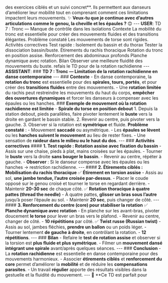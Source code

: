 des exercices ciblés et un suivi concret**. Ils permettent aux danseurs d’améliorer leur mobilité tout en comprenant comment ces limitations impactent leurs mouvements. ✨ **Veux-tu que je continue avec d’autres articulations comme le genou, la cheville et les épaules ?** 😊 --- **USER**: TD 7 : Tronc — Manque de contrôle dans les isolations Contexte La mobilité du tronc est essentielle pour créer des mouvements fluides et des transitions élégantes. Problème constaté Les mouvements de torse sont rigides. Activités correctives Test rapide : Isolement du bassin et du thorax Tester la dissociation bassin/buste. Étirements du rachis thoracique Rotation du tronc en position assise. Renforcement des abdominaux profonds Planche dynamique avec rotation. Bilan Observer une meilleure fluidité des mouvements du buste. refais le TD pour de la rotation rachidienne --- **ASSISTANT**: ### **TD 7 : Tronc — Limitation de la rotation rachidienne en danse contemporaine** --- ### **Contexte** - En danse contemporaine, la **rotation du tronc** est essentielle pour des **spirales, tours, portés**, et pour créer des **transitions fluides** entre des mouvements. - Une **rotation limitée** du rachis peut restreindre les mouvements du haut du corps, **empêcher des ouvertures dynamiques** et forcer les danseurs à compenser avec les épaules ou les hanches. ### **Exemple de mouvement où la rotation rachidienne est limitée** - **Spirale du torse en position debout** 1. Depuis la station debout, pieds parallèles, faire pivoter lentement le **buste** vers la droite en gardant le bassin stable. 2. Revenir au centre, puis pivoter vers la gauche. 3. Observer si la rotation est **symétrique** et fluide. **Problème constaté** : - Mouvement **saccadé** ou asymétrique. - Les **épaules se lèvent** ou les **hanches suivent le mouvement** au lieu de rester fixes. - Une sensation de **raideur dans le milieu ou le haut du dos**. --- ### **Activités correctives** #### **1. Test rapide : Rotation assise avec fixation du bassin** - Assis sur une chaise, pieds à plat, mains croisées sur les épaules. - Tourner le **buste** vers la droite **sans bouger le bassin**. - Revenir au centre, répéter à gauche. - **Observer** : Si le danseur compense avec les épaules ou les hanches → restriction rachidienne. --- #### **2. Étirements ciblés : Mobilisation du rachis thoracique** ✅ **Étirement en torsion assise** - Assis au sol, **une jambe tendue, l’autre croisée par-dessus**. - Placer le coude opposé sur le genou croisé et tourner le torse en regardant derrière. - Maintenir **20-30 sec** de chaque côté. ✅ **Rotation thoracique à quatre pattes (thread the needle)** - À quatre pattes, **glisser un bras sous l’autre** jusqu’à poser l’épaule au sol. - Maintenir **20 sec**, puis changer de côté. --- #### **3. Renforcement du centre (core) pour stabiliser la rotation** ✅ **Planche dynamique avec rotation** - En planche sur les avant-bras, pivoter doucement **le torse** pour lever un bras vers le plafond. - Revenir au centre, changer de côté. - **10 répétitions** par côté. ✅ **Twist russe (Russian twist)** - Assis au sol, jambes fléchies, **prendre un ballon** ou un poids léger. - Tourner lentement **de gauche à droite**, en contrôlant la rotation. - **12 répétitions**. --- ### **Bilan** - Refaire le **test de rotation assise** et observer si la torsion est **plus fluide et plus symétrique**. - Filmer un **mouvement dansé intégrant une spirale** avant/après quelques séances. --- ### **Conclusion** - La **rotation rachidienne** est essentielle en danse contemporaine pour des mouvements harmonieux. - Associer **étirements ciblés** et **renforcement du core** permet d’améliorer la **mobilité** et de réduire les **compensations parasites**. - Un travail **régulier** apporte des résultats visibles dans la gestuelle et la fluidité du mouvement. --- 🎯 **Ce TD est parfait pour